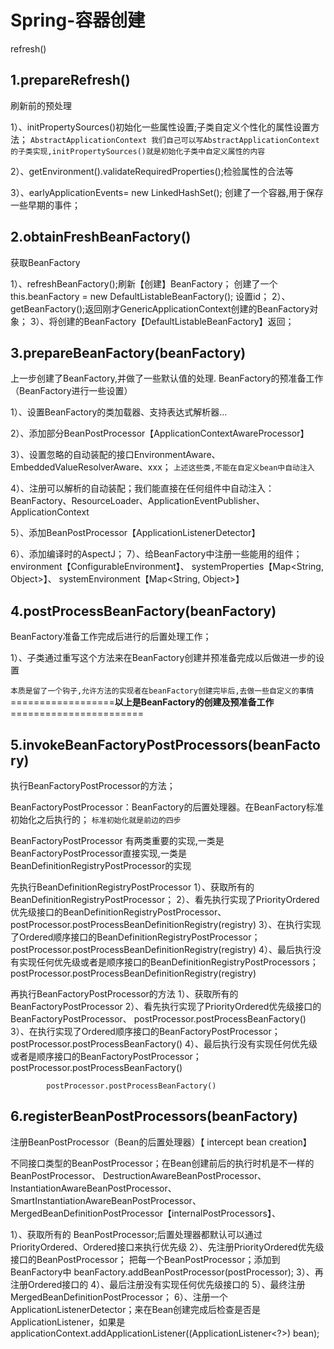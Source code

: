 # Spring-容器创建

refresh()

## 1.prepareRefresh()
刷新前的预处理

1）、initPropertySources()初始化一些属性设置;子类自定义个性化的属性设置方法；
`AbstractApplicationContext
我们自己可以写AbstractApplicationContext的子类实现,initPropertySources()就是初始化子类中自定义属性的内容`

2）、getEnvironment().validateRequiredProperties();检验属性的合法等

3）、earlyApplicationEvents= new LinkedHashSet<ApplicationEvent>();
  创建了一个容器,用于保存一些早期的事件；

## 2.obtainFreshBeanFactory()
获取BeanFactory

1）、refreshBeanFactory();刷新【创建】BeanFactory；
	创建了一个this.beanFactory = new DefaultListableBeanFactory();
	设置id；
2）、getBeanFactory();返回刚才GenericApplicationContext创建的BeanFactory对象；
3）、将创建的BeanFactory【DefaultListableBeanFactory】返回；

## 3.prepareBeanFactory(beanFactory)
上一步创建了BeanFactory,并做了一些默认值的处理.
BeanFactory的预准备工作（BeanFactory进行一些设置）

1）、设置BeanFactory的类加载器、支持表达式解析器...

2）、添加部分BeanPostProcessor【ApplicationContextAwareProcessor】

3）、设置忽略的自动装配的接口EnvironmentAware、EmbeddedValueResolverAware、xxx；
   `上述这些类,不能在自定义bean中自动注入`
   
4）、注册可以解析的自动装配；我们能直接在任何组件中自动注入：
		BeanFactory、ResourceLoader、ApplicationEventPublisher、ApplicationContext
		
5）、添加BeanPostProcessor【ApplicationListenerDetector】

6）、添加编译时的AspectJ；
7）、给BeanFactory中注册一些能用的组件；
	environment【ConfigurableEnvironment】、
	systemProperties【Map<String, Object>】、
	systemEnvironment【Map<String, Object>】
	
	
## 4.postProcessBeanFactory(beanFactory)
BeanFactory准备工作完成后进行的后置处理工作；

1）、子类通过重写这个方法来在BeanFactory创建并预准备完成以后做进一步的设置

`本质是留了一个钩子,允许方法的实现者在beanFactory创建完毕后,去做一些自定义的事情`
==================**以上是BeanFactory的创建及预准备工作**=======================

## 5.invokeBeanFactoryPostProcessors(beanFactory)
执行BeanFactoryPostProcessor的方法；

BeanFactoryPostProcessor：BeanFactory的后置处理器。在BeanFactory标准初始化之后执行的；
`标准初始化就是前边的四步`

BeanFactoryPostProcessor 有两类重要的实现,一类是BeanFactoryPostProcessor直接实现,一类是BeanDefinitionRegistryPostProcessor的实现

先执行BeanDefinitionRegistryPostProcessor
1）、获取所有的BeanDefinitionRegistryPostProcessor；
2）、看先执行实现了PriorityOrdered优先级接口的BeanDefinitionRegistryPostProcessor、
	postProcessor.postProcessBeanDefinitionRegistry(registry)
3）、在执行实现了Ordered顺序接口的BeanDefinitionRegistryPostProcessor；
	postProcessor.postProcessBeanDefinitionRegistry(registry)
4）、最后执行没有实现任何优先级或者是顺序接口的BeanDefinitionRegistryPostProcessors；
	postProcessor.postProcessBeanDefinitionRegistry(registry)
	
	
再执行BeanFactoryPostProcessor的方法
1）、获取所有的BeanFactoryPostProcessor
2）、看先执行实现了PriorityOrdered优先级接口的BeanFactoryPostProcessor、
	postProcessor.postProcessBeanFactory()
3）、在执行实现了Ordered顺序接口的BeanFactoryPostProcessor；
	postProcessor.postProcessBeanFactory()
4）、最后执行没有实现任何优先级或者是顺序接口的BeanFactoryPostProcessor；
	postProcessor.postProcessBeanFactory()

			postProcessor.postProcessBeanFactory()
## 6.registerBeanPostProcessors(beanFactory)
注册BeanPostProcessor（Bean的后置处理器）【 intercept bean creation】

不同接口类型的BeanPostProcessor；在Bean创建前后的执行时机是不一样的
BeanPostProcessor、
DestructionAwareBeanPostProcessor、
InstantiationAwareBeanPostProcessor、
SmartInstantiationAwareBeanPostProcessor、
MergedBeanDefinitionPostProcessor【internalPostProcessors】、
		
1）、获取所有的 BeanPostProcessor;后置处理器都默认可以通过PriorityOrdered、Ordered接口来执行优先级
2）、先注册PriorityOrdered优先级接口的BeanPostProcessor；
	把每一个BeanPostProcessor；添加到BeanFactory中
	beanFactory.addBeanPostProcessor(postProcessor);
3）、再注册Ordered接口的
4）、最后注册没有实现任何优先级接口的
5）、最终注册MergedBeanDefinitionPostProcessor；
6）、注册一个ApplicationListenerDetector；来在Bean创建完成后检查是否是ApplicationListener，如果是
	applicationContext.addApplicationListener((ApplicationListener<?>) bean);


